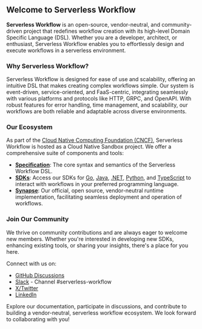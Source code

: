 ## Welcome to Serverless Workflow

**Serverless Workflow** is an open-source, vendor-neutral, and community-driven project that redefines workflow creation with its high-level Domain Specific Language (DSL). Whether you are a developer, architect, or enthusiast, Serverless Workflow enables you to effortlessly design and execute workflows in a serverless environment. 

### Why Serverless Workflow?

Serverless Workflow is designed for ease of use and scalability, offering an intuitive DSL that makes creating complex workflows simple. Our system is event-driven, service-oriented, and FaaS-centric, integrating seamlessly with various platforms and protocols like HTTP, GRPC, and OpenAPI. With robust features for error handling, time management, and scalability, our workflows are both reliable and adaptable across diverse environments.

### Our Ecosystem

As part of the [Cloud Native Computing Foundation (CNCF)](https://www.cncf.io/), Serverless Workflow is hosted as a Cloud Native Sandbox project. We offer a comprehensive suite of components and tools:

- **[Specification](https://github.com/serverlessworkflow/specification)**: The core syntax and semantics of the Serverless Workflow DSL.
- **[SDKs](https://github.com/serverlessworkflow/specification#sdks)**: Access our SDKs for [Go](https://github.com/serverlessworkflow/sdk-go), [Java](https://github.com/serverlessworkflow/sdk-java), [.NET](https://github.com/serverlessworkflow/sdk-net), [Python](https://github.com/serverlessworkflow/sdk-python), and [TypeScript](https://github.com/serverlessworkflow/sdk-typescript) to interact with workflows in your preferred programming language.
- **[Synapse](https://github.com/serverlessworkflow/synapse)**: Our official, open source, vendor-neutral runtime implementation, facilitating seamless deployment and operation of workflows.

### Join Our Community

We thrive on community contributions and are always eager to welcome new members. Whether you're interested in developing new SDKs, enhancing existing tools, or sharing your insights, there's a place for you here.

Connect with us on:
- [GitHub Discussions](https://github.com/serverlessworkflow/specification/discussions)
- [Slack](https://slack.cncf.io/) - Channel #serverless-workflow
- [X/Twitter](https://x.com/CNCFWorkflow)
- [LinkedIn](https://www.linkedin.com/company/serverless-workflow)

Explore our documentation, participate in discussions, and contribute to building a vendor-neutral, serverless workflow ecosystem. We look forward to collaborating with you!
